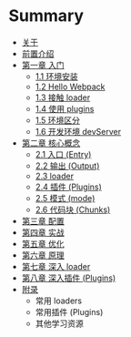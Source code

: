 # Summary

* [关于](README.md)
* [前置介绍](chapter1.md)
* [第一章 入门](di-yi-zhang-ru-men-pei-zhi.md)
  * [1.1 环境安装](di-yi-zhang-ru-men-pei-zhi/1-1-huan-jing-an-zhuang.md)
  * [1.2 Hello Webpack](di-yi-zhang-ru-men-pei-zhi/12-hello-webpack.md)
  * [1.3 接触 loader](di-yi-zhang-ru-men-pei-zhi/13-jie-hong-loader.md)
  * [1.4 使用 plugins](di-yi-zhang-ru-men-pei-zhi/14-shi-yong-plugins.md)
  * [1.5 环境区分](di-yi-zhang-ru-men-pei-zhi/15-huan-jing-qu-fen.md)
  * [1.6 开发环境 devServer](di-yi-zhang-ru-men-pei-zhi/16-kai-fa-huan-jing-devserver.md)
* [第二章 核心概念](di-er-zhang-he-xin-gai-nian.md)
  * [2.1 入口 \(Entry\)](di-er-zhang-he-xin-gai-nian/2-1-ru-kou-entry.md)
  * [2.2 输出 \(Output\)](di-er-zhang-he-xin-gai-nian/2-1-shu-chu-output.md)
  * [2.3 loader](di-er-zhang-he-xin-gai-nian/loader.md)
  * [2.4 插件 \(Plugins\)](di-er-zhang-he-xin-gai-nian/2-4-cha-jian-plugins.md)
  * [2.5 模式 \(mode\)](di-er-zhang-he-xin-gai-nian/2-5-mo-shi-mode.md)
  * [2.6 代码块 \(Chunks\)](di-er-zhang-he-xin-gai-nian/2-6-dai-ma-kuai-chunks.md)
* [第三章 配置](di-san-zhang-pei-zhi.md)
* [第四章 实战](di-si-zhang-shi-zhan.md)
* [第五章 优化](di-wu-zhang-you-hua.md)
* [第六章 原理](di-liu-zhang-yuan-li.md)
* [第七章 深入 loader](di-qi-zhang-loader-shen-ru.md)
* [第八章 深入插件 \(Plugins\)](di-qi-zhang-loader-shen-ru.md)
* [附录](fu-lu.md)
  * 常用 loaders
  * 常用插件 \(Plugins\)
  * 其他学习资源

